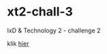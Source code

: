 # xt2-chall-3

IxD & Technology 2 - challenge 2

klik [hier](https://giuliaviolettapaolina.github.io/xt2-chall-3/)
